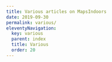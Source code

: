 ```yaml
---
title: Various articles on MapsIndoors
date: 2019-09-30
permalink: various/
eleventyNavigation:
  key: various
  parent: index
  title: Various
  order: 20
---
```


